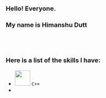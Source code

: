 ### Hello! Everyone.
### My name is **Himanshu Dutt**
<br><br>
### Here is a list of the skills I have:
-  <img src="https://user-images.githubusercontent.com/37894863/151707646-0771bdbc-e0fb-4b45-8009-47e975b79136.png" style="width:40px;"/> ` C++ `
- 


